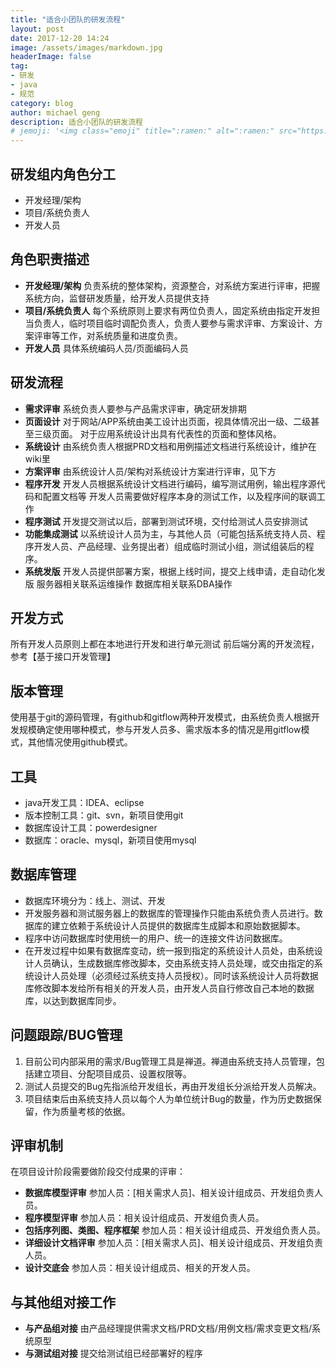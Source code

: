 ```yaml
---
title: "适合小团队的研发流程"
layout: post
date: 2017-12-20 14:24
image: /assets/images/markdown.jpg
headerImage: false
tag:
- 研发
- java
- 规范
category: blog
author: michael geng
description: 适合小团队的研发流程
# jemoji: '<img class="emoji" title=":ramen:" alt=":ramen:" src="https://assets.github.com/images/icons/emoji/unicode/1f35c.png" height="20" width="20" align="absmiddle">'
---
```


## 研发组内角色分工
* 开发经理/架构
* 项目/系统负责人
* 开发人员

## 角色职责描述
* **开发经理/架构**
负责系统的整体架构，资源整合，对系统方案进行评审，把握系统方向，监督研发质量，给开发人员提供支持
* **项目/系统负责人**
每个系统原则上要求有两位负责人，固定系统由指定开发担当负责人，临时项目临时调配负责人，负责人要参与需求评审、方案设计、方案评审等工作，对系统质量和进度负责。
* **开发人员**
具体系统编码人员/页面编码人员

## 研发流程
* __需求评审__
系统负责人要参与产品需求评审，确定研发排期
* **页面设计**
对于网站/APP系统由美工设计出页面，视具体情况出一级、二级甚至三级页面。
对于应用系统设计出具有代表性的页面和整体风格。
* __系统设计__
由系统负责人根据PRD文档和用例描述文档进行系统设计，维护在wiki里
* **方案评审**
由系统设计人员/架构对系统设计方案进行评审，见下方
* **程序开发**
开发人员根据系统设计文档进行编码，编写测试用例，输出程序源代码和配置文档等
开发人员需要做好程序本身的测试工作，以及程序间的联调工作
* **程序测试**
开发提交测试以后，部署到测试环境，交付给测试人员安排测试
* **功能集成测试**
以系统设计人员为主，与其他人员（可能包括系统支持人员、程序开发人员、产品经理、业务提出者）组成临时测试小组，测试组装后的程序。
* **系统发版**
开发人员提供部署方案，根据上线时间，提交上线申请，走自动化发版
服务器相关联系运维操作
数据库相关联系DBA操作


## 开发方式
所有开发人员原则上都在本地进行开发和进行单元测试
前后端分离的开发流程，参考【基于接口开发管理】
## 版本管理
使用基于git的源码管理，有github和gitflow两种开发模式，由系统负责人根据开发规模确定使用哪种模式，参与开发人员多、需求版本多的情况是用gitflow模式，其他情况使用github模式。
## 工具
* java开发工具：IDEA、eclipse
* 版本控制工具：git、svn，新项目使用git
* 数据库设计工具：powerdesigner
* 数据库：oracle、mysql，新项目使用mysql

## 数据库管理
* 数据库环境分为：线上、测试、开发
* 开发服务器和测试服务器上的数据库的管理操作只能由系统负责人员进行。数据库的建立依赖于系统设计人员提供的数据库生成脚本和原始数据脚本。
* 程序中访问数据库时使用统一的用户、统一的连接文件访问数据库。
* 在开发过程中如果有数据库变动，统一报到指定的系统设计人员处，由系统设计人员确认，生成数据库修改脚本，交由系统支持人员处理，或交由指定的系统设计人员处理（必须经过系统支持人员授权）。同时该系统设计人员将数据库修改脚本发给所有相关的开发人员，由开发人员自行修改自己本地的数据库，以达到数据库同步。

## 问题跟踪/BUG管理
1. 目前公司内部采用的需求/Bug管理工具是禅道。禅道由系统支持人员管理，包括建立项目、分配项目成员、设置权限等。
2. 测试人员提交的Bug先指派给开发组长，再由开发组长分派给开发人员解决。
3. 项目结束后由系统支持人员以每个人为单位统计Bug的数量，作为历史数据保留，作为质量考核的依据。

## 评审机制
在项目设计阶段需要做阶段交付成果的评审： 
* **数据库模型评审**
参加人员：[相关需求人员]、相关设计组成员、开发组负责人员。
* **程序模型评审**
参加人员：相关设计组成员、开发组负责人员。
* **包括序列图、类图、程序框架**
参加人员：相关设计组成员、开发组负责人员。
* **详细设计文档评审**
参加人员：[相关需求人员]、相关设计组成员、开发组负责人员。
* **设计交底会**
参加人员：相关设计组成员、相关的开发人员。

## 与其他组对接工作
* **与产品组对接**
由产品经理提供需求文档/PRD文档/用例文档/需求变更文档/系统原型
* **与测试组对接**
提交给测试组已经部署好的程序





